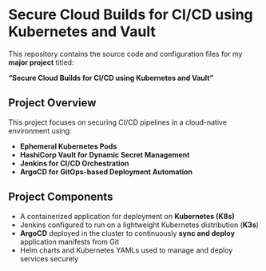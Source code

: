 # Secure Cloud Builds for CI/CD using Kubernetes and Vault

This repository contains the source code and configuration files for my **major project** titled:

**“Secure Cloud Builds for CI/CD using Kubernetes and Vault”**

## Project Overview

This project focuses on securing CI/CD pipelines in a cloud-native environment using:

- **Ephemeral Kubernetes Pods**
- **HashiCorp Vault for Dynamic Secret Management**
- **Jenkins for CI/CD Orchestration**
- **ArgoCD for GitOps-based Deployment Automation**

## Project Components

- A containerized application for deployment on **Kubernetes (K8s)**
- Jenkins configured to run on a lightweight Kubernetes distribution (**K3s**)
- **ArgoCD** deployed in the cluster to continuously **sync and deploy** application manifests from Git
- Helm charts and Kubernetes YAMLs used to manage and deploy services securely

